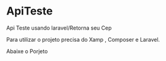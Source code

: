# ApiTeste
Api Teste usando laravel/Retorna seu Cep

Para utilizar o projeto precisa do Xamp , Composer e Laravel.

Abaixe o Porjeto 
